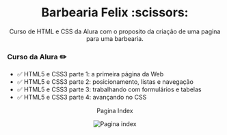 <h1 align="center">Barbearia Felix :scissors:</h1>


<p align="center">Curso de HTML e CSS da Alura com o proposito da criação de uma pagina para uma barbearia. </p>






### Curso da Alura :pencil2:

- :white_check_mark: HTML5 e CSS3 parte 1: a primeira página da Web
- :white_check_mark: HTML5 e CSS3 parte 2: posicionamento, listas e navegação
- :white_check_mark: HTML5 e CSS3 parte 3: trabalhando com formulários e tabelas
- :white_check_mark: HTML5 e CSS3 parte 4: avançando no CSS



<p align="center">Pagina Index </p>

<div align="center">

![Pagina index](https://media.giphy.com/media/AtDwJRj8lqQ4JcJslm/giphy.gif)

</div>
